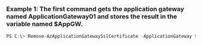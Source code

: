 ### Example 1: The first command gets the application gateway named ApplicationGateway01 and stores the result in the variable named $AppGW.
```powershell
PS C:\> Remove-AzApplicationGatewaySslCertificate -ApplicationGateway $AppGW -Name Cert02
```

